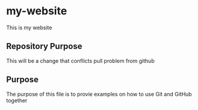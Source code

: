 # my-website

This is my website

## Repository Purpose

This will be a change that conflicts
pull problem from github

## Purpose

The purpose of this file is to provie examples
on how to use Git and GitHub together

